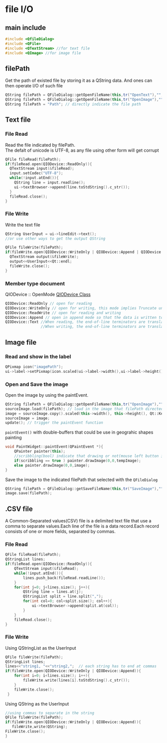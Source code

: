 # file I/O
## main include
```cpp
#include <QfileDialog>
#include <QFile>
#include <QTextStream> //for text file
#include <QImage> //for image file
```
## filePath
Get the path of existed file by storing it as a QString data. And ones can then operate I/O of such file
```cpp
QString filePath = QFileDialog::getOpenFileName(this,tr("OpenText"),"",tr("Text(*.txt *.csv)"));
QString filePath = QFileDialog::getOpenFileName(this,tr("OpenImage"),"",tr("Image(*.png *.jpg *.jepg)"));
QString filePath = "Path"; // directly indicate the file path
```
## Text file
### File Read
Read the file indicated by filePath.<br>
The defalt of unicode is UTF-8, as any file using other form will get corrupt
```cpp
QFile fileRead(filePath); 
if(fileRead.open(QIODevice::ReadOnly)){
  QTextStream input(&fileRead);  
  input.setCodec("UTF-8");
  while(!input.atEnd()){
    QString line = input.readline();
    ui->textBrowser->append(line.toStdString().c_str());
  }
  fileRead.close();
}
```
### File Write
Write the text file
```cpp
QString UserInput = ui->lineEdit->text(); 
//or use other ways to get the output QString

QFile fileWrite(filePath);
if(fileWrite.open(QIODevice::WriteOnly | QIODevice::Append | QIODevice::Text )){
  QTextStream output(&fileWrite);
  output<<UserInput<<Qt::endl;
  fileWrite.close();
}
```
### Member type document
QIODevice :: OpenMode [QIODevice Class](https://doc.qt.io/qt-5/qiodevice.html#QIODevice)
```cpp
QIODevice::ReadOnly // open for reading
QIODevice::WriteOnly // open for writing, this mode implies Truncate unless combined with Append
QIODevice::ReadWrite // open for reading and writing
QIODevice::Append // open in append mode so that the data is written to the end of the file
QIODevice::Text //When reading, the end-of-line terminators are translated to '\n'. 
                //When writing, the end-of-line terminators are translated to the local encoding,
```
## Image file
### Read and show in the label
```cpp
QPixmap icon("imagePath");
ui->label->setPixmap(icon.scaled(ui->label->width(),ui->label->height(),Qt::KeepAspectRatio));
```
### Open and Save the image
Open the image by using the paintEvent.
```cpp
QString filePath = QFileDialog::getOpenFileName(this,tr("OpenImage"),"",tr("Image(*.png *.jpg)"));
sourceImage.load(filePath); // load in the image that filePath directed
image = sourceImage.copy().scaled(this->width(), this->height(), Qt::KeepAspectRatio); // copy the sourceImage and resize to image
sourceImage = image;
update(); // trigger the paintEvent function
```
`paintEvent()` with double-buffers that could be use in geograhic shapes painting
```cpp
void PaintWidget::paintEvent(QPaintEvent *){
    QPainter painter(this);
    //scribbling(bool) indicate that drawing or not(mouse left button is clicked or not)
    if(scribbling == true ) painter.drawImage(0,0,tempImage); 
    else painter.drawImage(0,0,image);
}
```
Save the image to the indicated filePath that selected with the `QFileDialog`
```cpp
QString filePath = QFileDialog::getSaveFileName(this,tr("SaveImage"),"",tr("Image(*.png *.jpg)"));
image.save(filePath);
```
## .CSV file
A Common-Separated values(CSV) file is a delimited text file that use a comma to separate values.Each line of the file is a data record.Each record consists of one or more fields, separated by commas.
### File Read
```cpp
QFile fileRead(filePath);
QStringList lines;
if(fileRead.open(QIODevice::ReadOnly)){
    QTextStream input(&fileRead);
    while(!input.atEnd()){
        lines.push_back(fileRead.readLine());
    }
    for(int j=0; j<lines.size(); j++){
        QString line = lines.at(j);
        QStringList split = line.split(",");
        for(int col=0; col<split.size(); col++){
            ui->textBrowser->append(split.at(col));
        }
    }
    fileRead.close();
}
```
### File Write
Using QStringList as the UserInput
```cpp
QFile fileWrite(filePath);
QStringList lines;
lines<<"string1, "<<"string2,";  // each string has to end at commas
if(fileWrite.open(QIODevice::WriteOnly | QIODevice::Append)){
    for(int i=0; i<lines.size(); i++){
        fileWrite.write(lines[i].toStdString().c_str());
    }
    fileWrite.close();
 }
 ``` 
 Using QString as the UserInput
 ```cpp
//using commas to separate in the string
 QFile fileWrite(filePath);
if(fileWrite.open(QIODevice::WriteOnly | QIODevice::Append)){
    fileWrite,write(QString);
FileWrite.close();
}
```
